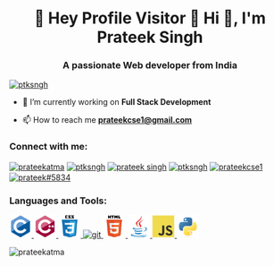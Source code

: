 <h1 align="center">🌈 Hey Profile Visitor 👀 Hi 👋, I'm Prateek Singh</h1>
<h3 align="center">A passionate Web developer from India</h3>


<p align="left"> <a href="https://twitter.com/ptksngh" target="blank"><img src="https://img.shields.io/twitter/follow/ptksngh?logo=twitter&style=for-the-badge" alt="ptksngh" /></a> </p>

- 🔭 I’m currently working on **Full Stack Development**





- 📫 How to reach me **prateekcse1@gmail.com**



<h3 align="left">Connect with me:</h3>
<p align="left">
<a href="https://dev.to/prateekatma" target="blank"><img align="center" src="https://cdn.jsdelivr.net/npm/simple-icons@3.0.1/icons/dev-dot-to.svg" alt="prateekatma" height="30" width="40" /></a>
<a href="https://twitter.com/ptksngh" target="blank"><img align="center" src="https://raw.githubusercontent.com/rahuldkjain/github-profile-readme-generator/master/src/images/icons/Social/twitter.svg" alt="ptksngh" height="30" width="40" /></a>
<a href="https://www.linkedin.com/in/prateek-singh-96321417a" target="blank"><img align="center" src="https://raw.githubusercontent.com/rahuldkjain/github-profile-readme-generator/master/src/images/icons/Social/linked-in-alt.svg" alt="prateek singh" height="30" width="40" /></a> <a href="https://instagram.com/ptksngh" target="blank"><img align="center" src="https://raw.githubusercontent.com/rahuldkjain/github-profile-readme-generator/master/src/images/icons/Social/instagram.svg" alt="ptksngh" height="30" width="40" /></a> <a href="https://www.hackerrank.com/prateekcse1" target="blank"><img align="center" src="https://raw.githubusercontent.com/rahuldkjain/github-profile-readme-generator/master/src/images/icons/Social/hackerrank.svg" alt="prateekcse1" height="30" width="40" /></a> <a href="https://discord.gg/prateek#5824" target="blank"><img align="center" src="https://raw.githubusercontent.com/rahuldkjain/github-profile-readme-generator/master/src/images/icons/Social/discord.svg" alt="prateek#5834" height="30" width="40" /></a>
</p>

<h3 align="left">Languages and Tools:</h3>
<a href="https://www.cprogramming.com/" target="_blank"> <img src="https://raw.githubusercontent.com/devicons/devicon/master/icons/c/c-original.svg" alt="c" width="40" height="40"/> </a> <a href="https://www.w3schools.com/cpp/" target="_blank"> <img src="https://raw.githubusercontent.com/devicons/devicon/master/icons/cplusplus/cplusplus-original.svg" alt="cplusplus" width="40" height="40"/> </a>  <a href="https://www.w3schools.com/css/" target="_blank"> <img src="https://raw.githubusercontent.com/devicons/devicon/master/icons/css3/css3-original-wordmark.svg" alt="css3" width="40" height="40"/> </a> <a href="https://git-scm.com/" target="_blank"> <img src="https://www.vectorlogo.zone/logos/git-scm/git-scm-icon.svg" alt="git" width="40" height="40"/> </a> <a href="https://www.w3.org/html/" target="_blank"> <img src="https://raw.githubusercontent.com/devicons/devicon/master/icons/html5/html5-original-wordmark.svg" alt="html5" width="40" height="40"/> </a> <a href="https://www.java.com" target="_blank"> <img src="https://raw.githubusercontent.com/devicons/devicon/master/icons/java/java-original.svg" alt="java" width="40" height="40"/> </a> <a href="https://developer.mozilla.org/en-US/docs/Web/JavaScript" target="_blank"> <img src="https://raw.githubusercontent.com/devicons/devicon/master/icons/javascript/javascript-original.svg" alt="javascript" width="40" height="40"/> </a>  <a href="https://www.python.org" target="_blank"> <img src="https://raw.githubusercontent.com/devicons/devicon/master/icons/python/python-original.svg" alt="python" width="40" height="40"/> </a> </p>

<p><img align="left" src="https://github-readme-stats.vercel.app/api/top-langs?username=prateekatma&show_icons=true&locale=en&layout=compact" alt="prateekatma" /></p>
 
<!-- <p>&nbsp;<img align="center" src="https://github-readme-stats.vercel.app/api?username=prateekatma&show_icons=true&locale=en" alt="prateekatma" /></p> -->




